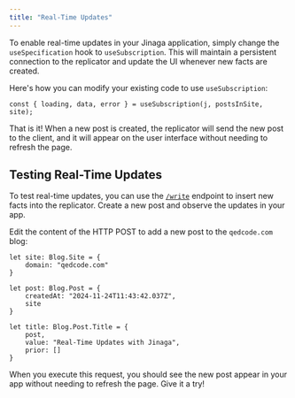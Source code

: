 ```yaml
---
title: "Real-Time Updates"
---
```


To enable real-time updates in your Jinaga application, simply change the `useSpecification` hook to `useSubscription`.
This will maintain a persistent connection to the replicator and update the UI whenever new facts are created.

Here's how you can modify your existing code to use `useSubscription`:

```tsx
const { loading, data, error } = useSubscription(j, postsInSite, site);
```

That is it!
When a new post is created, the replicator will send the new post to the client, and it will appear on the user interface without needing to refresh the page.

## Testing Real-Time Updates

To test real-time updates, you can use the [`/write`](../../replicator/write/) endpoint to insert new facts into the replicator.
Create a new post and observe the updates in your app.

Edit the content of the HTTP POST to add a new post to the `qedcode.com` blog:

```specification
let site: Blog.Site = {
    domain: "qedcode.com"
}

let post: Blog.Post = {
    createdAt: "2024-11-24T11:43:42.037Z",
    site
}

let title: Blog.Post.Title = {
    post,
    value: "Real-Time Updates with Jinaga",
    prior: []
}
```

When you execute this request, you should see the new post appear in your app without needing to refresh the page.
Give it a try!

